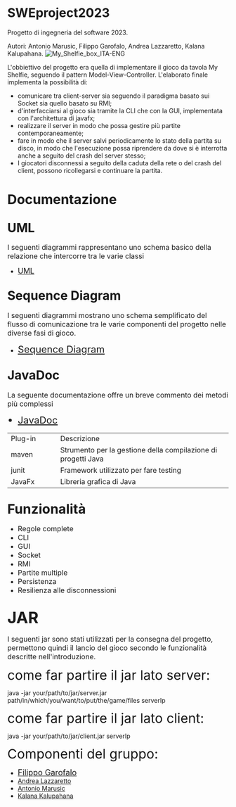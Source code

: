 # SWEproject2023

Progetto di ingegneria del software 2023.

Autori: Antonio Marusic, Filippo Garofalo, Andrea Lazzaretto, Kalana Kalupahana.
![My_Shelfie_box_ITA-ENG](https://user-images.githubusercontent.com/125985963/225013658-63a3e78f-3a04-4e8c-925b-2873ff4c31c5.png)
<p>L&apos;obbiettivo del progetto era quella di implementare il gioco da tavola My Shelfie, seguendo il pattern Model-View-Controller. L&apos;elaborato finale implementa la possibilit&agrave; di: &nbsp;&nbsp;</p>
<ul>
    <li>comunicare tra client-server sia seguendo il paradigma basato sui Socket sia quello basato su RMI; &nbsp;&nbsp;</li>
    <li>d&apos;interfacciarsi al gioco sia tramite la CLI che con la GUI, implementata con l&apos;architettura di javafx; &nbsp;&nbsp;</li>
    <li>realizzare il server in modo che possa gestire pi&ugrave; partite contemporaneamente; &nbsp;&nbsp;</li>
    <li>fare in modo che il server salvi periodicamente lo stato della partita su disco, in modo che l&apos;esecuzione possa riprendere da dove si &egrave; interrotta anche a seguito del crash del server stesso; &nbsp;</li>
    <li>I giocatori disconnessi a seguito della caduta della rete o del crash del client, possono ricollegarsi e continuare la partita. &nbsp;&nbsp;</li>
</ul>
<h1><span style="font-size: 30px;">Documentazione</span></h1>
<h2><span style="font-size: 28px;">UML</span></h2>
<p><span style="font-size: 16px;">I seguenti diagrammi rappresentano uno schema basico della relazione che intercorre tra le varie classi</span></p>
<ul>
    <li><span style="font-size: 17px;"><a href="https://github.com/FilippoGarofalo/ing-sw-2023-Garofalo-Lazzaretto-Kalupahana-Marusic/tree/main/derivables/UML">UML</a></span></li>
</ul>
<h2><span style="font-size: 28px;">Sequence Diagram</span></h2>
<p><span style="font-size: 16px;">I seguenti diagrammi mostrano uno schema semplificato del flusso di comunicazione tra le varie componenti del progetto nelle diverse fasi di gioco.</span></p>
<ul>
    <li><span style="font-size: 22px;"><a href="https://github.com/FilippoGarofalo/ing-sw-2023-Garofalo-Lazzaretto-Kalupahana-Marusic/tree/main/derivables/Sequence_diagrams">Sequence Diagram</a></span></li>
</ul>
<h2><span style="font-size: 28px;">JavaDoc</span></h2>
<p><span style="font-size: 16px;">La seguente documentazione offre un breve commento dei metodi pi&ugrave; complessi&nbsp;</span></p>
<ul>
    <li style="font-size: 22px;"><a href="https://github.com/FilippoGarofalo/ing-sw-2023-Garofalo-Lazzaretto-Kalupahana-Marusic/tree/main/javadoc">JavaDoc</a></li>
</ul>
<table style="width: 100%;">
    <tbody>
        <tr>
            <td style="width: 22.2654%;">Plug-in</td>
            <td style="width: 77.5491%;">Descrizione</td>
        </tr>
        <tr>
            <td style="width: 22.2654%;">maven</td>
            <td style="width: 77.5491%;">Strumento per la gestione della compilazione di progetti Java&nbsp;</td>
        </tr>
        <tr>
            <td style="width: 22.2654%;">junit</td>
            <td style="width: 77.5491%;">Framework utilizzato per fare testing</td>
        </tr>
        <tr>
            <td style="width: 22.2654%;">JavaFx</td>
            <td style="width: 77.5491%;">Libreria grafica di Java</td>
        </tr>
    </tbody>
</table>


<h2><span style="font-size: 30px;">Funzionalit&agrave;</span></h2>
<ul>
    <li><span style="font-size: 16px;">Regole complete</span></li>
    <li><span style="font-size: 16px;">CLI</span></li>
    <li><span style="font-size: 16px;">GUI</span></li>
    <li><span style="font-size: 16px;">Socket</span></li>
    <li><span style="font-size: 16px;">RMI</span></li>
    <li><span style="font-size: 16px;">Partite multiple</span></li>
    <li><span style="font-size: 16px;">Persistenza</span></li>
    <li><span style="font-size: 16px;">Resilienza alle disconnessioni</span></li>
</ul>

<h2><span style="font-size: 36px;">JAR</span></h2>
<p><span style="font-size: 16px;">I seguenti jar sono stati utilizzati per la consegna del progetto, permettono quindi il lancio del gioco secondo le funzionalit&agrave; descritte nell&apos;introduzione.</span></p>
<p><span style="font-size: 30px;">come far partire il jar lato server:</span></p>
<p><a>java -jar your/path/to/jar/server.jar path/in/which/you/want/to/put/the/game/files serverIp</a></p>
<p><span style="font-size: 30px;">come far partire il jar lato client:</span></p>
<p><a>java -jar your/path/to/jar/client.jar serverIp</a></p>

<p><span style="font-size: 30px;">Componenti del gruppo:</span></p>
<ul>
    <li><span style="font-size: 18px;"><a href="https://github.com/FilippoGarofalo">Filippo Garofalo</a></span></li>
    <li><a href="https://github.com/andrealazzaretto">Andrea Lazzaretto</a></li>
    <li><a href="https://github.com/AnteMarusic">Antonio Marusic</a></li>
    <li><a href="https://github.com/kala1221">Kalana Kalupahana</a></li>
</ul>
<p><br></p>
